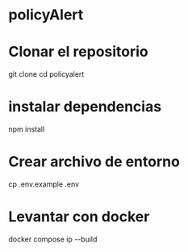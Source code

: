 # policyAlert

# Clonar el repositorio
git clone <url repo>
cd policyalert

# instalar dependencias
npm install

# Crear archivo de entorno
cp .env.example .env

# Levantar con docker
docker compose ip --build
